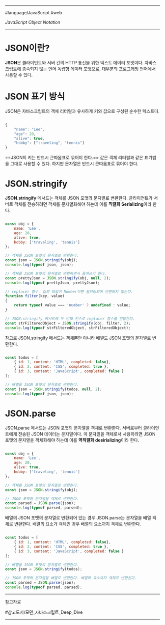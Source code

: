 
---

#language/JavaScript #web

*JavaScript Object Notation*

---

# JSON이란?

**JSON**은 클라이언트와 서버 간의 HTTP 통신을 위한 텍스트 데이터 포맷이다. 자바스크립트에 종속되지 않는 언어 독립형 데이터 포맷으로, 대부분의 프로그래밍 언어에서 사용할 수 있다.

# JSON 표기 방식

JSON은 자바스크립트의 객체 리터럴과 유사하게 키와 값으로 구성된 순수한 텍스트다.


```javascript

{
	"name": "Lee",
	"age": 20,
	"alive": true,
	"hobby": ["traveling", "tennis"]
}

```

==JSON의 키는 반드시 큰따옴표로 묶어야 한다.== 값은 객체 리터럴과 같은 표기법을 그대로 사용할 수 있다. 하지만 문자열은 반드시 큰따옴표로 묶어야 한다.

# JSON.stringify

**JSON.stringify** 메서드는 객체를 JSON 포맷의 문자열로 변환한다. 클라이언트가 서버로 객체를 전송하려면 객체를 문자열화해야 하는데 이를 **직렬화 Serializing**이라 한다.

```javascript

const obj = {
    name: 'Lee',
    age: 20,
    alive: true,
    hobby: ['traveling', 'tennis']
};

// 객체를 JSON 포맷의 문자열로 변환한다.
const json = JSON.stringify(obj);
console.log(typeof json, json);

// 객체를 JSON 포맷의 문자열로 변환하면서 들여쓰기 한다.
const prettyJson = JSON.stringify(obj, null, 2);
console.log(typeof prettyJson, prettyJson);

// replacer 함수. 값의 타입이 Number이면 필터링되어 반환되지 않는다.
function filter(key, value)
{
    return typeof value === 'number' ? undefined : value;
}

// JSON.stringify 메서드에 두 번째 인수로 replacer 함수를 전달한다.
const strFilteredObject = JSON.stringify(obj, filter, 2);
console.log(typeof strFilteredObject, strFilteredObject);

```

참고로 JSON.stringify 메서드는 객체뿐만 아니라 배열도 JSON 포맷의 문자열로 변환한다.

```javascript

const todos = [
    { id: 1, content: 'HTML', completed: false},
    { id: 2, content: 'CSS', completed: true },
    { id: 3, content: 'JavaScript', completed: false }
];

// 배열을 JSON 포맷의 문자열로 변환한다.
const json = JSON.stringify(todos, null, 2);
console.log(typeof json, json);

```

# JSON.parse

JSON.parse 메서드는 JSON 포맷의 문자열을 객체로 변환한다. 서버로부터 클라이언트에게 전송된 JSON 데이터는 문자열이다. 이 문자열을 객체로서 사용하려면 JSON 포맷의 문자열을 객체화해야 하는데 이를 **역직렬화 desirializing**이라 한다.

```javascript

const obj = {
    name: 'Lee',
    age: 20,
    alive: true,
    hobby: ['traveling', 'tennis']
};

// 객체를 JSON 포맷의 문자열로 변환한다.
const json = JSON.stringify(obj);

// JSON 포맷의 문자열을 객체로 변환한다.
const parsed = JSON.parse(json);
console.log(typeof parsed, parsed);

```

배열의 JSON 포맷의 문자열로 변환되어 있는 경우 JSON.parse는 문자열을 배열 객체로 변환한다. 배열의 요소가 객체인 경우 배열의 요소까지 객체로 변환한다.

```javascript

const todos = [
    { id: 1, content: 'HTML', completed: false},
    { id: 2, content: 'CSS', completed: true },
    { id: 3, content: 'JavaScript', completed: false }
];

// 배열을 JSON 포맷의 문자열로 변환한다.
const json = JSON.stringify(todos);

// JSON 포맷의 문자열을 배열로 변환한다. 배열의 요소까지 객체로 변환된다.
const parsed = JSON.parse(json);
console.log(typeof parsed, parsed);

```

---

참고자료

#참고도서/모던_자바스크립트_Deep_Dive 

---
